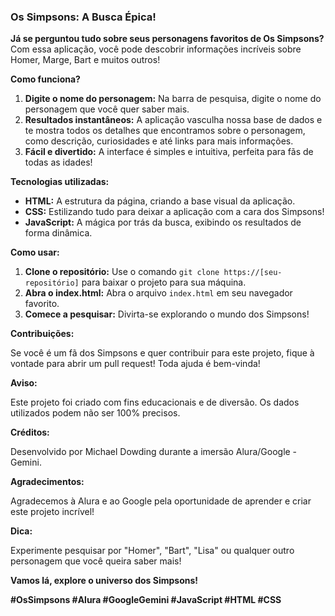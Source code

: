 ### **Os Simpsons: A Busca Épica!** 

**Já se perguntou tudo sobre seus personagens favoritos de Os Simpsons?** Com essa aplicação, você pode descobrir informações incríveis sobre Homer, Marge, Bart e muitos outros!

**Como funciona?**

1. **Digite o nome do personagem:** Na barra de pesquisa, digite o nome do personagem que você quer saber mais.
2. **Resultados instantâneos:** A aplicação vasculha nossa base de dados e te mostra todos os detalhes que encontramos sobre o personagem, como descrição, curiosidades e até links para mais informações.
3. **Fácil e divertido:** A interface é simples e intuitiva, perfeita para fãs de todas as idades!

**Tecnologias utilizadas:**

* **HTML:** A estrutura da página, criando a base visual da aplicação.
* **CSS:** Estilizando tudo para deixar a aplicação com a cara dos Simpsons!
* **JavaScript:** A mágica por trás da busca, exibindo os resultados de forma dinâmica.

**Como usar:**

1. **Clone o repositório:** Use o comando `git clone https://[seu-repositório]` para baixar o projeto para sua máquina.
2. **Abra o index.html:** Abra o arquivo `index.html` em seu navegador favorito.
3. **Comece a pesquisar:** Divirta-se explorando o mundo dos Simpsons!

**Contribuições:**

Se você é um fã dos Simpsons e quer contribuir para este projeto, fique à vontade para abrir um pull request! Toda ajuda é bem-vinda!

**Aviso:**

Este projeto foi criado com fins educacionais e de diversão. Os dados utilizados podem não ser 100% precisos.

**Créditos:**

Desenvolvido por Michael Dowding durante a imersão Alura/Google - Gemini.

**Agradecimentos:**

Agradecemos à Alura e ao Google pela oportunidade de aprender e criar este projeto incrível!

**Dica:**

Experimente pesquisar por "Homer", "Bart", "Lisa" ou qualquer outro personagem que você queira saber mais!

**Vamos lá, explore o universo dos Simpsons!** 

**#OsSimpsons #Alura #GoogleGemini #JavaScript #HTML #CSS**
